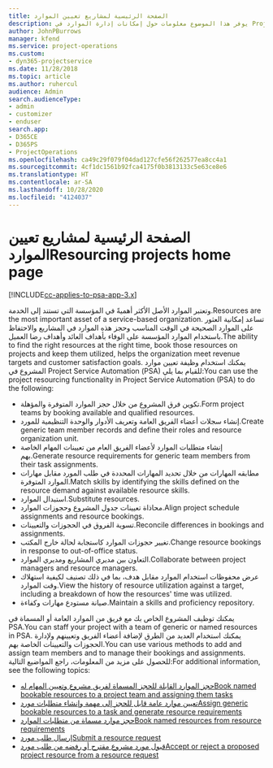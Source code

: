 ```yaml
---
title: الصفحة الرئيسية لمشاريع تعيين الموارد
description: يوفر هذا الموضوع معلومات حول إمكانات إدارة الموارد في Project Service Automation (‏PSA‏) لـ Dynamics 365.
author: JohnPBurrows
manager: kfend
ms.service: project-operations
ms.custom:
- dyn365-projectservice
ms.date: 11/28/2018
ms.topic: article
ms.author: ruhercul
audience: Admin
search.audienceType:
- admin
- customizer
- enduser
search.app:
- D365CE
- D365PS
- ProjectOperations
ms.openlocfilehash: ca49c29f079f04dad127cfe56f262577ea8cc4a1
ms.sourcegitcommit: 4cf1dc1561b92fca4175f0b3813133c5e63ce8e6
ms.translationtype: HT
ms.contentlocale: ar-SA
ms.lasthandoff: 10/28/2020
ms.locfileid: "4124037"
---
```

# <a name="resourcing-projects-home-page"></a><span data-ttu-id="77e24-103">الصفحة الرئيسية لمشاريع تعيين الموارد</span><span class="sxs-lookup"><span data-stu-id="77e24-103">Resourcing projects home page</span></span>

[!INCLUDE[cc-applies-to-psa-app-3.x](../includes/cc-applies-to-psa-app-3x.md)]

<span data-ttu-id="77e24-104">وتعتبر الموارد الأصل الأكثر أهميةً في المؤسسة التي تستند إلى الخدمة.</span><span class="sxs-lookup"><span data-stu-id="77e24-104">Resources are the most important asset of a service-based organization.</span></span> <span data-ttu-id="77e24-105">تساعد إمكانية العثور على الموارد الصحيحة في الوقت المناسب وحجز هذه الموارد في المشاريع والاحتفاظ باستخدام الموارد المؤسسة على الوفاء بأهداف العائد وأهداف رضا العميل.</span><span class="sxs-lookup"><span data-stu-id="77e24-105">The ability to find the right resources at the right time, book those resources on projects and keep them utilized, helps the organization meet revenue targets and customer satisfaction goals.</span></span> <span data-ttu-id="77e24-106">يمكنك استخدام وظيفة تعيين موارد المشروع في Project Service Automation (‏PSA) للقيام بما يلي:</span><span class="sxs-lookup"><span data-stu-id="77e24-106">You can use the project resourcing functionality in Project Service Automation (PSA) to do the following:</span></span>

- <span data-ttu-id="77e24-107">تكوين فرق المشروع من خلال حجز الموارد المتوفرة والمؤهلة.</span><span class="sxs-lookup"><span data-stu-id="77e24-107">Form project teams by booking available and qualified resources.</span></span>
- <span data-ttu-id="77e24-108">إنشاء سجلات أعضاء الفريق العامة وتعريف الأدوار والوحدة التنظيمية للمورد.</span><span class="sxs-lookup"><span data-stu-id="77e24-108">Create generic team member records and define their roles and resource organization unit.</span></span>
- <span data-ttu-id="77e24-109">إنشاء متطلبات الموارد لأعضاء الفريق العام من تعيينات المهام الخاصة بهم.</span><span class="sxs-lookup"><span data-stu-id="77e24-109">Generate resource requirements for generic team members from their task assignments.</span></span>
- <span data-ttu-id="77e24-110">مطابقه المهارات من خلال تحديد المهارات المحددة في طلب المورد مقابل مهارات الموارد المتوفرة.</span><span class="sxs-lookup"><span data-stu-id="77e24-110">Match skills by identifying the skills defined on the resource demand against available resource skills.</span></span>
- <span data-ttu-id="77e24-111">استبدال الموارد.</span><span class="sxs-lookup"><span data-stu-id="77e24-111">Substitute resources.</span></span>
- <span data-ttu-id="77e24-112">محاذاة تعيينات جدول المشروع وحجوزات الموارد.</span><span class="sxs-lookup"><span data-stu-id="77e24-112">Align project schedule assignments and resource bookings.</span></span>
- <span data-ttu-id="77e24-113">تسوية الفروق في الحجوزات والتعيينات.</span><span class="sxs-lookup"><span data-stu-id="77e24-113">Reconcile differences in bookings and assignments.</span></span>
- <span data-ttu-id="77e24-114">تغيير حجوزات الموارد كاستجابة لحالة خارج المكتب.</span><span class="sxs-lookup"><span data-stu-id="77e24-114">Change resource bookings in response to out-of-office status.</span></span>
- <span data-ttu-id="77e24-115">التعاون بين مديري المشاريع ومديري الموارد.</span><span class="sxs-lookup"><span data-stu-id="77e24-115">Collaborate between project managers and resource managers.</span></span>
- <span data-ttu-id="77e24-116">عرض محفوظات استخدام الموارد مقابل هدف، بما في ذلك تصنيف لكيفية استهلاك وقت الموارد.</span><span class="sxs-lookup"><span data-stu-id="77e24-116">View the history of resource utilization against a target, including a breakdown of how the resources' time was utilized.</span></span>
- <span data-ttu-id="77e24-117">صيانة مستودع مهارات وكفاءة.</span><span class="sxs-lookup"><span data-stu-id="77e24-117">Maintain a skills and proficiency repository.</span></span>


<span data-ttu-id="77e24-118">يمكنك توظيف المشروع الخاص بك مع فريق من الموارد العامة أو المسماة في PSA.</span><span class="sxs-lookup"><span data-stu-id="77e24-118">You can staff your project with a team of generic or named resources in PSA.</span></span> <span data-ttu-id="77e24-119">يمكنك استخدام العديد من الطرق لإضافة أعضاء الفريق وتعيينهم ولإدارة الحجوزات والتعيينات الخاصة بهم.</span><span class="sxs-lookup"><span data-stu-id="77e24-119">You can use various methods to add and assign team members and to manage their bookings and assignments.</span></span> <span data-ttu-id="77e24-120">للحصول على مزيد من المعلومات، راجع المواضيع التالية:</span><span class="sxs-lookup"><span data-stu-id="77e24-120">For additional information, see the following topics:</span></span>

- [<span data-ttu-id="77e24-121">حجز الموارد القابلة للحجز المسماة لفريق مشروع وتعيين المهام له</span><span class="sxs-lookup"><span data-stu-id="77e24-121">Book named bookable resources to a project team and assigning them tasks</span></span>](assign-named-bookable-resource.md)
- [<span data-ttu-id="77e24-122">تعيين موارد عامة قابل للحجز إلى مهمة وإنشاء متطلبات مورد</span><span class="sxs-lookup"><span data-stu-id="77e24-122">Assign generic bookable resources to a task and generate resource requirements</span></span>](assign-generic-bookable-resource.md)
- [<span data-ttu-id="77e24-123">حجز موارد مسماة من متطلبات الموارد</span><span class="sxs-lookup"><span data-stu-id="77e24-123">Book named resources from resource requirements</span></span>](book-named-resource.md)
- [<span data-ttu-id="77e24-124">إرسال طلب مورد</span><span class="sxs-lookup"><span data-stu-id="77e24-124">Submit a resource request</span></span>](submit-resource-request.md)
- [<span data-ttu-id="77e24-125">قبول مورد مشروع مقترح أو رفضه من طلب مورد</span><span class="sxs-lookup"><span data-stu-id="77e24-125">Accept or reject a proposed project resource from a resource request</span></span>](accept-reject-proposed-resource.md)
